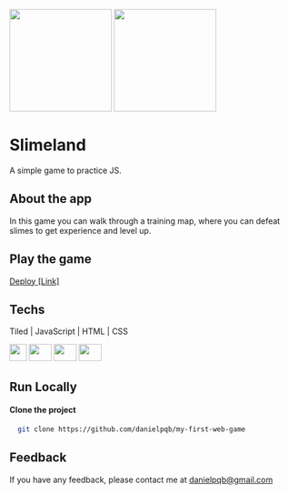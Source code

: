 <img src="https://cdn.discordapp.com/attachments/387391441397350411/996975983750033539/slimeland.png" height="180px"></img>
<img src="https://cdn.discordapp.com/attachments/387391441397350411/996955085013799043/unknown.png" height="180px"></img>

# Slimeland
A simple game to practice JS.

## About the app
In this game you can walk through a training map, where you can defeat slimes to get experience and level up.

## Play the game
<a href="https://danielpqb.github.io/my-first-web-game/" target="_blank">Deploy [Link]</a>

## Techs
Tiled | JavaScript | HTML | CSS
<div></div>
<span>
<img src="https://dl.flathub.org/repo/appstream/x86_64/icons/128x128/org.mapeditor.Tiled.png" width="30px" height="30px" />
<img src="https://raw.githubusercontent.com/danielcranney/readme-generator/main/public/icons/skills/javascript-colored.svg" width="40px" height="30px" />
<img src="https://raw.githubusercontent.com/danielcranney/readme-generator/main/public/icons/skills/html5-colored.svg" width="40px" height="30px" />
<img src="https://raw.githubusercontent.com/danielcranney/readme-generator/main/public/icons/skills/css3-colored.svg" width="40px" height="30px" />
</span>

## Run Locally
#### Clone the project
```bash
  git clone https://github.com/danielpqb/my-first-web-game
```

## Feedback
If you have any feedback, please contact me at danielpqb@gmail.com
